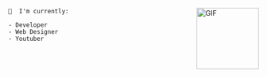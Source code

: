 </p>


<img align="right" alt="GIF" height="125px" src="https://telegra.ph/file/48c9d6d88d72e25f1484c.jpg" />



```
📃  I'm currently:

- Developer
- Web Designer
- Youtuber
```  




</br>
